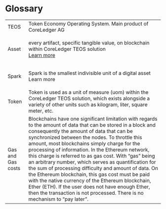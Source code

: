 # Glossary

|                   |                                                                                                                                                                                                                                                                                                                                                                                                                                                                                                                                                                                                                                                                                                                                      |
| ----------------- | ------------------------------------------------------------------------------------------------------------------------------------------------------------------------------------------------------------------------------------------------------------------------------------------------------------------------------------------------------------------------------------------------------------------------------------------------------------------------------------------------------------------------------------------------------------------------------------------------------------------------------------------------------------------------------------------------------------------------------------ |
| TEOS              | Token Economy Operating System. Main product of CoreLedger AG                                                                                                                                                                                                                                                                                                                                                                                                                                                                                                                                                                                                                                                                        |
| Asset             | <p>every artifact, specific tangible value, on blockchain within CoreLedger TEOS solution<br><a href="../concepts/asset.md">Learn more</a></p>                                                                                                                                                                                                                                                                                                                                                                                                                                                                                                                                                                                       |
| Spark             | <p>Spark is the smallest indivisible unit of a digital asset<br>Learn more</p>                                                                                                                                                                                                                                                                                                                                                                                                                                                                                                                                                                                                                                                       |
| Token             | Token is used as a unit of measure (uom) within the CoreLedger TEOS solution, which exists alongside a variety of other units such as kilogram, liter, square meter, etc.                                                                                                                                                                                                                                                                                                                                                                                                                                                                                                                                                            |
| Gas and Gas costs | Blockchains have one significant limitation with regards to the amount of data that can be stored in a block and consequently the amount of data that can be synchronized between the nodes. To throttle this amount, most blockchains simply charge for the processing of information. In the Ethereum network, this charge is referred to as gas cost. With “gas” being an arbitrary number, which serves as quantification for the sum of processing difficulty and amount of data. On the Ethereum blockchain, this gas cost must be paid with the native currency of the Ethereum blockchain, Ether (ETH). If the user does not have enough Ether, then the transaction is not processed. There is no mechanism to “pay later”. |
